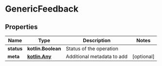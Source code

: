 
# GenericFeedback

## Properties
Name | Type | Description | Notes
------------ | ------------- | ------------- | -------------
**status** | **kotlin.Boolean** | Status of the operation | 
**meta** | [**kotlin.Any**](kotlin.Any.md) | Additional metadata to add |  [optional]




